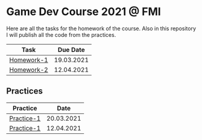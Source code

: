 # Game Dev Course 2021 @ FMI

Here are all the tasks for the homework of the course. Also in this repository I will publish all the code from the practices.
 
| Task | Due Date |
|:----:|:--------:|
| [Homework-1](https://github.com/StefanRRachkov/Game-Dev-Course-2021/tree/main/Homework-1) | 19.03.2021 |
| [Homework-2](https://github.com/StefanRRachkov/Game-Dev-Course-2021/tree/main/Homework-2) | 12.04.2021 |


## Practices
| Practice | Date |
|:----:|:--------:|
| [Practice-1](https://github.com/StefanRRachkov/Game-Dev-Course-2021/tree/main/Practice-1) | 20.03.2021 |
| [Practice-1](https://github.com/StefanRRachkov/Game-Dev-Course-2021/tree/main/Practice-2) | 12.04.2021 |
